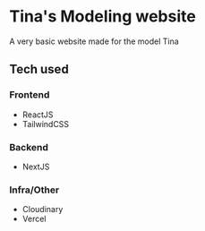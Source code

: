 # Tina's Modeling website

A very basic website made for the model Tina

## Tech used

### Frontend

- ReactJS
- TailwindCSS

### Backend

- NextJS

### Infra/Other
- Cloudinary 
- Vercel